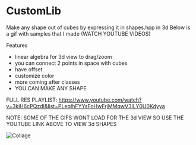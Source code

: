 # CustomLib
Make any shape out of cubes by expressing it in shapes.hpp in 3d
Below is a gif with samples that I made (WATCH YOUTUBE VIDEOS)

Features
- linear algebra for 3d view to drag/zoom
- you can connect 2 points in space with cubes
- have offset
- customize color
- more coming after classes
- YOU CAN MAKE ANY SHAPE

FULL RES PLAYLIST: https://www.youtube.com/watch?v=3kiH6cPQzdI&list=PLeqIhFYYsFoHwFrjMMqwV3ILY0U0Kdyya


NOTE: SOME OF THE GIFS WONT LOAD FOR THE 3d VIEW SO USE THE YOUTUBE LINK ABOVE TO VIEW 3d SHAPES

![Collage](collage.gif)


